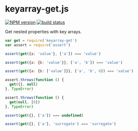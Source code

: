 keyarray-get.js
===============

[![NPM version](https://img.shields.io/npm/v/keyarray-get.svg)](https://www.npmjs.com/package/keyarray-get)
[![build status](https://img.shields.io/travis/kemitchell/keyarray-get.js.svg)](http://travis-ci.org/kemitchell/keyarray-get.js)

Get nested properties with key arrays.

```javascript
var get = require('keyarray-get')
var assert = require('assert')

assert(get({a: 'value'}, ['a']) === 'value')

assert(get({a: {b: 'value'}}, ['a', 'b']) === 'value')

assert(get({a: {b: ['value']}}, ['a', 'b', 0]) === 'value')

assert.throws(function () {
  get({}, null)
}, TypeError)

assert.throws(function () {
  get(null, [0])
}, TypeError)

assert(get({}, ['a']) === undefined)

assert(get({}, ['a'], 'surrogate') === 'surrogate')
```
